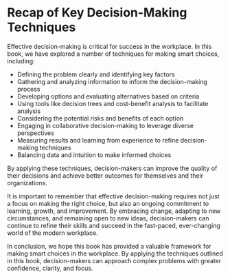 Recap of Key Decision-Making Techniques
===============================================================

Effective decision-making is critical for success in the workplace. In this book, we have explored a number of techniques for making smart choices, including:

* Defining the problem clearly and identifying key factors
* Gathering and analyzing information to inform the decision-making process
* Developing options and evaluating alternatives based on criteria
* Using tools like decision trees and cost-benefit analysis to facilitate analysis
* Considering the potential risks and benefits of each option
* Engaging in collaborative decision-making to leverage diverse perspectives
* Measuring results and learning from experience to refine decision-making techniques
* Balancing data and intuition to make informed choices

By applying these techniques, decision-makers can improve the quality of their decisions and achieve better outcomes for themselves and their organizations.

It is important to remember that effective decision-making requires not just a focus on making the right choice, but also an ongoing commitment to learning, growth, and improvement. By embracing change, adapting to new circumstances, and remaining open to new ideas, decision-makers can continue to refine their skills and succeed in the fast-paced, ever-changing world of the modern workplace.

In conclusion, we hope this book has provided a valuable framework for making smart choices in the workplace. By applying the techniques outlined in this book, decision-makers can approach complex problems with greater confidence, clarity, and focus.
